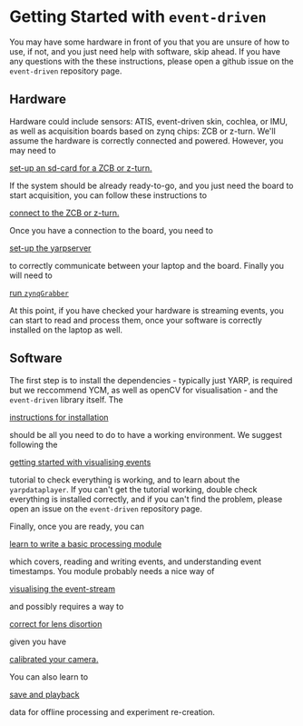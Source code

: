 # Getting Started with `event-driven`

You may have some hardware in front of you that you are unsure of how to use, if not, and you just need help with software, skip ahead. If you have any questions with the these instructions, please open a github issue on the `event-driven` repository page.

## Hardware

Hardware could include sensors: ATIS, event-driven skin, cochlea, or IMU, as well as acquisition boards based on zynq chips: ZCB or z-turn. We'll assume the hardware is correctly connected and powered. However, you may need to

[set-up an sd-card for a ZCB or z-turn.](howtosetupSD.md)

If the system should be already ready-to-go, and you just need the board to start acquisition, you can follow these instructions to

[connect to the ZCB or z-turn.](connect_to_zcb.md)

Once you have a connection to the board, you need to

[set-up the yarpserver](setup_yarpserver.md)

to correctly communicate between your laptop and the board. Finally you will need to

[run `zynqGrabber`](zynqGrabber.md)

At this point, if you have checked your hardware is streaming events, you can start to read and process them, once your software is correctly installed on the laptop as well.

## Software

The first step is to install the dependencies  - typically just YARP, is required but we reccommend YCM, as well as openCV for visualisation - and the `event-driven` library itself. The

[instructions for installation](full_installation.md)

should be all you need to do to have a working environment. We suggest following the

[getting started with visualising events](1viewer.md)

tutorial to check everything is working, and to learn about the `yarpdataplayer`. If you can't get the tutorial working, double check everything is installed correctly, and if you can't find the problem, please open an issue on the `event-driven` repository page.

Finally, once you are ready, you can

[learn to write a basic processing module]()

which covers, reading and writing events, and understanding event timestamps. You module probably needs a nice way of

[visualising the event-stream]()

and possibly requires a way to

[correct for lens disortion]()

given you have

[calibrated your camera.](2calibration.md)

You can also learn to

[save and playback]()

data for offline processing and experiment re-creation.

